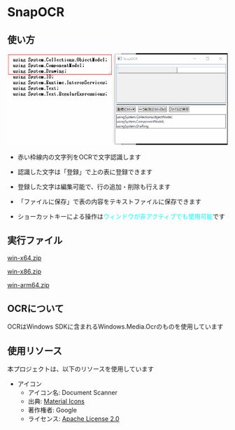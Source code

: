 # SnapOCR

## 使い方

![Demo](SnapOCR_Demo.gif)

- 赤い枠線内の文字列をOCRで文字認識します

- 認識した文字は「登録」で上の表に登録できます

- 登録した文字は編集可能で、行の追加・削除も行えます

- 「ファイルに保存」で表の内容をテキストファイルに保存できます

- ショーカットキーによる操作は<span style="color: cyan;">ウィンドウが非アクティブでも使用可能</span>です

## 実行ファイル

[win-x64.zip](https://github.com/DamunGames/SnapOCR/raw/master/win-x64.zip)

[win-x86.zip](https://github.com/DamunGames/SnapOCR/raw/master/win-x86.zip)

[win-arm64.zip](https://github.com/DamunGames/SnapOCR/raw/master/win-arm64.zip)

## OCRについて

OCRはWindows SDKに含まれるWindows.Media.Ocrのものを使用しています

## 使用リソース
本プロジェクトは、以下のリソースを使用しています

- アイコン
  - アイコン名: Document Scanner
  - 出典: [Material Icons](https://fonts.google.com/icons)
  - 著作権者: Google
  - ライセンス: [Apache License 2.0](https://www.apache.org/licenses/LICENSE-2.0)